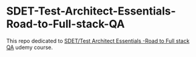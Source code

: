 # SDET-Test-Architect-Essentials-Road-to-Full-stack-QA
This repo dedicated to [SDET/Test Architect Essentials -Road to Full stack QA](https://www.udemy.com/course/sdettraining-testarchitect-fullstackqa/) udemy course.
